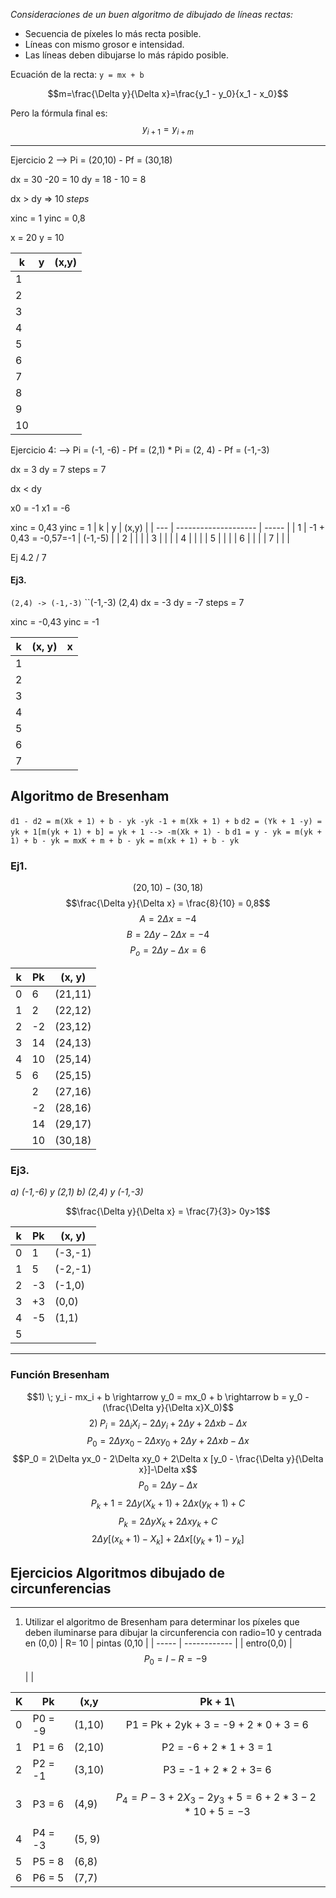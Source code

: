 
*Consideraciones de un buen algoritmo de dibujado de líneas rectas:*
* Secuencia de píxeles lo más recta posible.
* Líneas con mismo grosor e intensidad.
* Las líneas deben dibujarse lo más rápido posible. 

Ecuación de la recta: ``y = mx + b`` 

$$m=\frac{\Delta y}{\Delta x}=\frac{y_1 - y_0}{x_1 - x_0}$$

Pero la fórmula final es:
$$y_{i+1} = y_{i + m}$$

----
Ejercicio 2 --> Pi = (20,10) - Pf = (30,18)

dx = 30 -20 = 10
dy = 18 - 10 = 8

dx > dy => 10 *steps*

xinc = 1
yinc = 0,8

x = 20
y = 10

| k   | y   | (x,y) |
| --- | --- | ----- |
| 1   |     |       |
| 2   |     |       |
| 3   |     |       |
| 4   |     |       |
| 5   |     |       |
| 6   |     |       |
| 7   |     |       |
| 8   |     |       |
| 9   |     |       |
| 10  |     |       |


Ejercicio 4:
--> Pi = (-1, -6) - Pf = (2,1) * Pi = (2, 4) - Pf = (-1,-3)

dx = 3
dy = 7
steps = 7

dx < dy 

x0 = -1
x1 = -6

xinc = 0,43
yinc = 1
| k   | y                    | (x,y) |
| --- | -------------------- | ----- |
| 1   | -1 + 0,43 = -0,57=-1 |  (-1,-5)     |
| 2   |                      |       |
| 3   |                      |       |
| 4   |                      |       |
| 5   |                      |       |
| 6   |                      |       |
| 7   |                      |       |

Ej 4.2 / 7

#### Ej3.

``(2,4) -> (-1,-3)``
``(-1,-3) (2,4)
dx = -3
dy = -7
	steps = 7

xinc = -0,43
yinc = -1

| k   | (x, y) | x   |
| --- | ----- | --- |
| 1   |       |     |
| 2   |       |     |
| 3   |       |     |
| 4   |       |     |
| 5   |       |     |
| 6   |       |     |
| 7   |       ||

## Algoritmo de Bresenham

``d1 - d2 = m(Xk + 1) + b - yk -yk -1 + m(Xk + 1) + b``
``d2 = (Yk + 1 -y) = yk + 1[m(yk + 1) + b] = yk + 1 --> -m(Xk + 1) - b``
``d1 = y - yk = m(yk + 1) + b - yk = mxK + m + b - yk = m(xk + 1) + b - yk``

### Ej1.

$$(20, 10) - (30,18)$$
$$\frac{\Delta y}{\Delta x} = \frac{8}{10} = 0,8$$
$$ A =2\Delta x = -4$$
$$ B =2\Delta y-2 \Delta x = -4$$
$$ P_o =2\Delta y-\Delta x = 6$$

| k   | Pk  | (x, y)  |
| --- | --- | ------- |
| 0   | 6   | (21,11) |
| 1   | 2   | (22,12) |
| 2   | -2  | (23,12) |
| 3   | 14  | (24,13) |
| 4   | 10  | (25,14) |
| 5   | 6   | (25,15) |
|     | 2   | (27,16)        |
|     | -2  | (28,16)        |
|     | 14  |  (29,17)       |
|     |  10   |  (30,18)       |

### Ej3.
*a) (-1,-6) y (2,1)
b) (2,4) y (-1,-3)*

$$\frac{\Delta y}{\Delta x} = \frac{7}{3}> 0y>1$$

| k   | Pk  | (x, y)  |
| --- | --- | ------- |
| 0   | 1   | (-3,-1) |
| 1   |  5   |  (-2,-1)       |
| 2   |   -3  | (-1,0)        |
| 3   | +3    | (0,0)        |
| 4   |  -5   |  (1,1)       |
|  5   |     |         |

----
### Función Bresenham
$$1) \; y_i - mx_i + b \rightarrow y_0 = mx_0 + b \rightarrow b = y_0 -(\frac{\Delta y}{\Delta x}X_0)$$
$$2) \; P_i = 2\Delta_i X_i - 2\Delta y_i + 2\Delta y + 2\Delta xb - \Delta x$$
$$P_0 = 2\Delta y x_0 - 2\Delta xy_0 + 2\Delta y + 2\Delta xb - \Delta x$$
$$P_0 = 2\Delta yx_0 - 2\Delta xy_0 + 2\Delta x [y_0 - \frac{\Delta y}{\Delta x}]-\Delta x$$
$$P_0 = 2\Delta y -\Delta x$$
$$P_k + 1 = 2\Delta y (X_k + 1) + 2\Delta x (y_K + 1) + C$$
$$P_k = 2\Delta y X_k + 2\Delta xy_k + C$$
$$2\Delta y [(x_k + 1) - X_k] + 2\Delta x [(y_k + 1) -y_k]$$


## Ejercicios Algoritmos dibujado de circunferencias
----
1. Utilizar el algoritmo de Bresenham para determinar los píxeles que deben iluminarse para dibujar la circunferencia con radio=10 y centrada en (0,0)
| R= 10 | pintas (0,10 |
| ----- | ------------ | 
| entro(0,0)      |  $$P_0 = I - R = -9$$            |     |

| K   | Pk      | (x,y   |                        Pk + 1\                         |
| --- | ------- | ------ |:------------------------------------------------------:|
| 0   | P0 = -9 | (1,10) |         P1 = Pk + 2yk + 3 = -9 + 2 * 0 + 3 = 6         |
| 1   | P1 = 6  | (2,10) |                P2 = -6 + 2 * 1 + 3 = 1                 |
| 2   | P2 = -1 | (3,10) |                 P3 = -1 + 2 * 2 + 3= 6                 |
| 3   | P3 = 6  | (4,9)  | $$P_4 = P-3 + 2X_3 - 2y_3 + 5 = 6+2 * 3-2*10 +5 = -3$$ |
| 4   | P4 = -3 | (5, 9) |                                                        |
| 5   | P5 = 8  | (6,8)  |                                                        |
| 6   | P6 =  5 | (7,7)  |                                                        |

